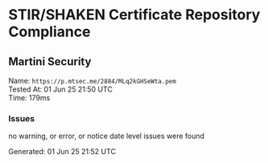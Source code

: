 # STIR/SHAKEN Certificate Repository Compliance

## Martini Security

Name: `https://p.mtsec.me/2884/MLq2kGHSeWta.pem`\
Tested At: 01 Jun 25 21:50 UTC\
Time: 179ms

### Issues

no warning, or error, or notice date level issues were found

Generated: 01 Jun 25 21:52 UTC